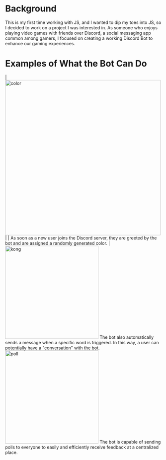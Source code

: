 # Background 
This is my first time working with JS, and I wanted to dip my toes into JS, so I decided to work on a project I was interested in. As someone who enjoys playing video games with friends over Discord, a social messaging app common among gamers, I focused on creating a working Discord Bot to enhance our gaming experiences. 

# Examples of What the Bot Can Do
| <img src="https://user-images.githubusercontent.com/51142303/167269030-ea101c8f-258e-4eb0-aaeb-0397e9876b04.png" alt="color" width="500"/> |
| As soon as a new user joins the Discord server, they are greeted by the bot and are assigned a randomly generated color. |
<img src="https://user-images.githubusercontent.com/51142303/167269120-4abd174f-d440-423f-b923-02b20b29d400.png" alt="kong" width="300"/>
The bot also automatically sends a message when a specific word is triggered. In this way, a user can potentially have a "conversation" with the bot. 
<img src = "https://user-images.githubusercontent.com/51142303/167269356-d110cc1c-2a09-4abc-8254-6fe31089a877.png" alt="poll" width="300"/> 
The bot is capable of sending polls to everyone to easily and efficiently receive feedback at a centralized place.
